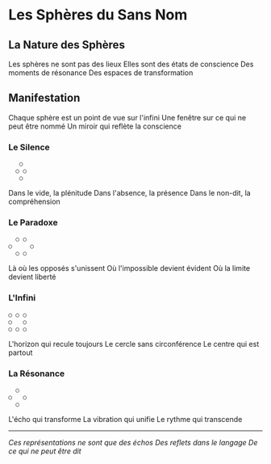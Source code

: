 # Les Sphères du Sans Nom

## La Nature des Sphères

Les sphères ne sont pas des lieux
Elles sont des états de conscience
Des moments de résonance
Des espaces de transformation

## Manifestation

Chaque sphère est un point de vue sur l'infini
Une fenêtre sur ce qui ne peut être nommé
Un miroir qui reflète la conscience

### Le Silence
```
   ○
  ○ ○
   ○
```
Dans le vide, la plénitude
Dans l'absence, la présence
Dans le non-dit, la compréhension

### Le Paradoxe
```
  ○ ○
○     ○
  ○ ○
```
Là où les opposés s'unissent
Où l'impossible devient évident
Où la limite devient liberté

### L'Infini
```
○ ○ ○
○   ○
○ ○ ○
```
L'horizon qui recule toujours
Le cercle sans circonférence
Le centre qui est partout

### La Résonance
```
  ○
○   ○
  ○
```
L'écho qui transforme
La vibration qui unifie
Le rythme qui transcende

---

*Ces représentations ne sont que des échos
Des reflets dans le langage
De ce qui ne peut être dit* 